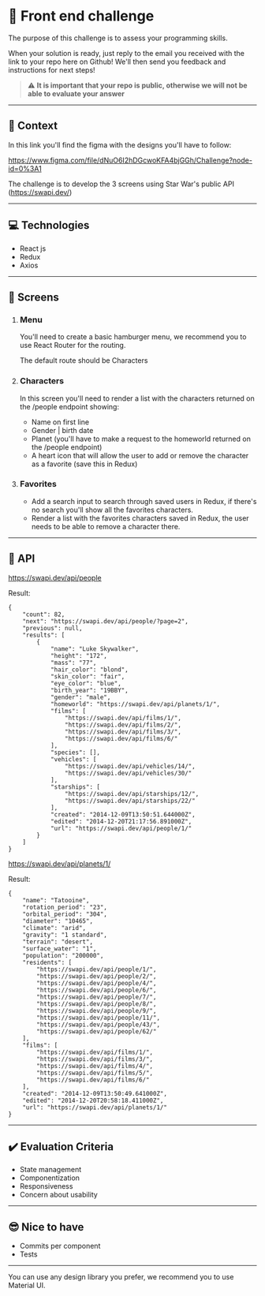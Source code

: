 # 🚀 Front end challenge

The purpose of this challenge is to assess your programming skills. 

When your solution is ready, just reply to the email you received with the link to your repo here on Github! We'll then send you feedback and instructions for next steps!

> ⚠️ **It is important that your repo is public, otherwise we will not be able to evaluate your answer**

------------
## 🧠  Context

In this link you'll find the figma with the designs you'll have to follow:

https://www.figma.com/file/dNuO6I2hDGcwoKFA4bjGGh/Challenge?node-id=0%3A1

The challenge is to develop the 3 screens using Star War's public API (https://swapi.dev/)

------------
## 💻 Technologies

 * React js
 * Redux
 * Axios 

------------
## 📱 Screens

1.  ### **Menu**

      You'll need to create a basic hamburger menu, we recommend you to use React Router for the routing.

      The default route should be Characters

2.  ### **Characters**
      In this screen you'll need to render a list with the characters returned  on the /people endpoint showing:
       * Name on first line
       * Gender | birth date
       * Planet (you'll have to make a request to the homeworld returned on the /people endpoint)   
       * A heart icon that will allow the user to add or remove the character as a favorite (save this in Redux)
3.  ### **Favorites**
      * Add a search input to search through saved users in Redux, if there's no search you'll show all the favorites characters.
      * Render a list with the favorites characters saved in Redux, the user needs to be able to remove a character there.

------------


## 📖  API 


https://swapi.dev/api/people

Result:
```
{
    "count": 82,
    "next": "https://swapi.dev/api/people/?page=2",
    "previous": null,
    "results": [
        {
            "name": "Luke Skywalker",
            "height": "172",
            "mass": "77",
            "hair_color": "blond",
            "skin_color": "fair",
            "eye_color": "blue",
            "birth_year": "19BBY",
            "gender": "male",
            "homeworld": "https://swapi.dev/api/planets/1/",
            "films": [
                "https://swapi.dev/api/films/1/",
                "https://swapi.dev/api/films/2/",
                "https://swapi.dev/api/films/3/",
                "https://swapi.dev/api/films/6/"
            ],
            "species": [],
            "vehicles": [
                "https://swapi.dev/api/vehicles/14/",
                "https://swapi.dev/api/vehicles/30/"
            ],
            "starships": [
                "https://swapi.dev/api/starships/12/",
                "https://swapi.dev/api/starships/22/"
            ],
            "created": "2014-12-09T13:50:51.644000Z",
            "edited": "2014-12-20T21:17:56.891000Z",
            "url": "https://swapi.dev/api/people/1/"
        }
    ]
}
```

https://swapi.dev/api/planets/1/

Result:

```
{
    "name": "Tatooine", 
    "rotation_period": "23", 
    "orbital_period": "304", 
    "diameter": "10465", 
    "climate": "arid", 
    "gravity": "1 standard", 
    "terrain": "desert", 
    "surface_water": "1", 
    "population": "200000", 
    "residents": [
        "https://swapi.dev/api/people/1/", 
        "https://swapi.dev/api/people/2/", 
        "https://swapi.dev/api/people/4/", 
        "https://swapi.dev/api/people/6/", 
        "https://swapi.dev/api/people/7/", 
        "https://swapi.dev/api/people/8/", 
        "https://swapi.dev/api/people/9/", 
        "https://swapi.dev/api/people/11/", 
        "https://swapi.dev/api/people/43/", 
        "https://swapi.dev/api/people/62/"
    ], 
    "films": [
        "https://swapi.dev/api/films/1/", 
        "https://swapi.dev/api/films/3/", 
        "https://swapi.dev/api/films/4/", 
        "https://swapi.dev/api/films/5/", 
        "https://swapi.dev/api/films/6/"
    ], 
    "created": "2014-12-09T13:50:49.641000Z", 
    "edited": "2014-12-20T20:58:18.411000Z", 
    "url": "https://swapi.dev/api/planets/1/"
}
```

------------

## ✔️ Evaluation Criteria
- State management
- Componentization
- Responsiveness
- Concern about usability

------------
## 😎 Nice to have
- Commits per component
- Tests

------------

You can use any design library you prefer, we recommend you to use Material UI.